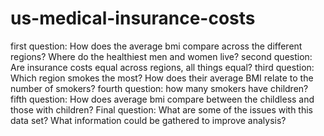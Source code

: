 # us-medical-insurance-costs
first question: How does the average bmi compare across the different regions? Where do the healthiest men and women live?
second question: Are insurance costs equal across regions, all things equal?
third question: Which region smokes the most? How does their average BMI relate to the number of smokers?
fourth question: how many smokers have children?
fifth question: How does average bmi compare between the childless and those with children?
Final question: What are some of the issues with this data set? What information could be gathered to improve analysis?
